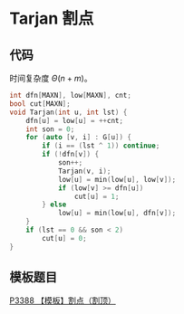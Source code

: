 # Tarjan 割点

## 代码

时间复杂度 $\Theta(n + m)$。

```cpp
int dfn[MAXN], low[MAXN], cnt;
bool cut[MAXN];
void Tarjan(int u, int lst) {
    dfn[u] = low[u] = ++cnt;
    int son = 0;
    for (auto [v, i] : G[u]) {
        if (i == (lst ^ 1)) continue;
        if (!dfn[v]) {
            son++;
            Tarjan(v, i);
            low[u] = min(low[u], low[v]);
            if (low[v] >= dfn[u])
                cut[u] = 1;
        } else
            low[u] = min(low[u], dfn[v]);
    }
    if (lst == 0 && son < 2)
        cut[u] = 0;
}
```

## 模板题目

[P3388 【模板】割点（割顶）](https://www.luogu.com.cn/problem/P3388)